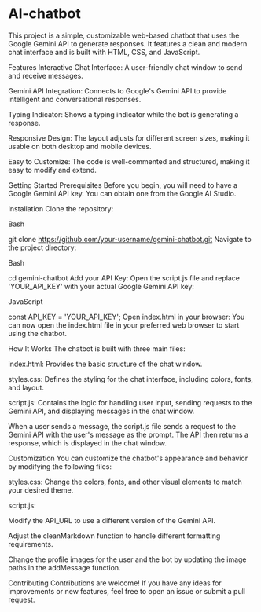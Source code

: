 # AI-chatbot
This project is a simple, customizable web-based chatbot that uses the Google Gemini API to generate responses. It features a clean and modern chat interface and is built with HTML, CSS, and JavaScript.

Features
Interactive Chat Interface: A user-friendly chat window to send and receive messages.

Gemini API Integration: Connects to Google's Gemini API to provide intelligent and conversational responses.

Typing Indicator: Shows a typing indicator while the bot is generating a response.

Responsive Design: The layout adjusts for different screen sizes, making it usable on both desktop and mobile devices.

Easy to Customize: The code is well-commented and structured, making it easy to modify and extend.


Getting Started
Prerequisites
Before you begin, you will need to have a Google Gemini API key. You can obtain one from the Google AI Studio.

Installation
Clone the repository:

Bash

git clone https://github.com/your-username/gemini-chatbot.git
Navigate to the project directory:

Bash

cd gemini-chatbot
Add your API Key:
Open the script.js file and replace 'YOUR_API_KEY' with your actual Google Gemini API key:

JavaScript

const API_KEY = 'YOUR_API_KEY';
Open index.html in your browser:
You can now open the index.html file in your preferred web browser to start using the chatbot.

How It Works
The chatbot is built with three main files:

index.html: Provides the basic structure of the chat window.

styles.css: Defines the styling for the chat interface, including colors, fonts, and layout.

script.js: Contains the logic for handling user input, sending requests to the Gemini API, and displaying messages in the chat window.

When a user sends a message, the script.js file sends a request to the Gemini API with the user's message as the prompt. The API then returns a response, which is displayed in the chat window.

Customization
You can customize the chatbot's appearance and behavior by modifying the following files:

styles.css: Change the colors, fonts, and other visual elements to match your desired theme.

script.js:

Modify the API_URL to use a different version of the Gemini API.

Adjust the cleanMarkdown function to handle different formatting requirements.

Change the profile images for the user and the bot by updating the image paths in the addMessage function.

Contributing
Contributions are welcome! If you have any ideas for improvements or new features, feel free to open an issue or submit a pull request.



